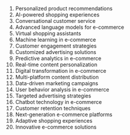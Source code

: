 1. Personalized product recommendations
2. AI-powered shopping experiences
3. Conversational customer service
4. Advanced language models for e-commerce
5. Virtual shopping assistants
6. Machine learning in e-commerce
7. Customer engagement strategies
8. Customized advertising solutions
9. Predictive analytics in e-commerce
10. Real-time content personalization
11. Digital transformation in e-commerce
12. Multi-platform content distribution
13. Data-driven marketing campaigns
14. User behavior analysis in e-commerce
15. Targeted advertising strategies
16. Chatbot technology in e-commerce
17. Customer retention techniques
18. Next-generation e-commerce platforms
19. Adaptive shopping experiences
20. Innovative e-commerce solutions
